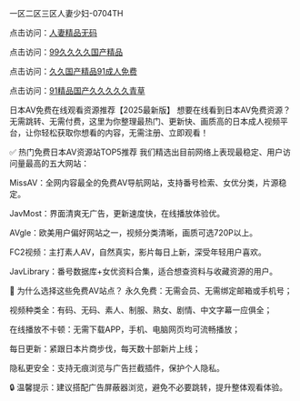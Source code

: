 
一区二区三区人妻少妇-0704TH

点击访问：<a href="https://rtj-3zo.pages.dev/">人妻精品无码</a>

点击访问：<a href="https://cfad.pages.dev/">99久久久久国产精品</a>

点击访问：<a href="https://gsd-agv.pages.dev/">久久国产精品91成人免费</a>

点击访问：<a href="https://fdhf-454.pages.dev/">91精品国产久久久久久青草</a>


日本AV免费在线观看资源推荐【2025最新版】
想要在线看到日本AV免费资源？无需跳转、无需付费，这里为你整理最热门、更新快、画质高的日本成人视频平台，让你轻松获取你想看的内容，无需注册、立即观看！

✅ 热门免费日本AV资源站TOP5推荐
我们精选出目前网络上表现最稳定、用户访问量最高的五大网站：

MissAV：全网内容最全的免费AV导航网站，支持番号检索、女优分类，片源稳定。

JavMost：界面清爽无广告，更新速度快，在线播放体验优。

AVgle：欧美用户偏好网站之一，视频分类清晰，画质可选720P以上。

FC2视频：主打素人AV，自然真实，影片每日上新，深受年轻用户喜欢。

JavLibrary：番号数据库+女优资料合集，适合想查资料与收藏资源的用户。

📱 为什么选择这些免费AV站点？
永久免费：无需会员、无需绑定邮箱或手机号；

视频种类全：有码、无码、素人、制服、熟女、剧情、中文字幕一应俱全；

在线播放不卡顿：无需下载APP，手机、电脑网页均可流畅播放；

每日更新：紧跟日本片商步伐，每天数十部新片上线；

隐私更安全：支持无痕浏览与广告拦截插件，保护个人隐私。

🔒 温馨提示：建议搭配广告屏蔽器浏览，避免不必要跳转，提升整体观看体验。





<span style="display:none;">[Canonical link]( https://github.com/hh52455454/89525 ）</span>
